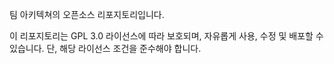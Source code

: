 팀 아키텍쳐의 오픈소스 리포지토리입니다.

이 리포지토리는 GPL 3.0 라이선스에 따라 보호되며, 자유롭게 사용, 수정 및 배포할 수 있습니다. 단, 해당 라이선스 조건을 준수해야 합니다.
